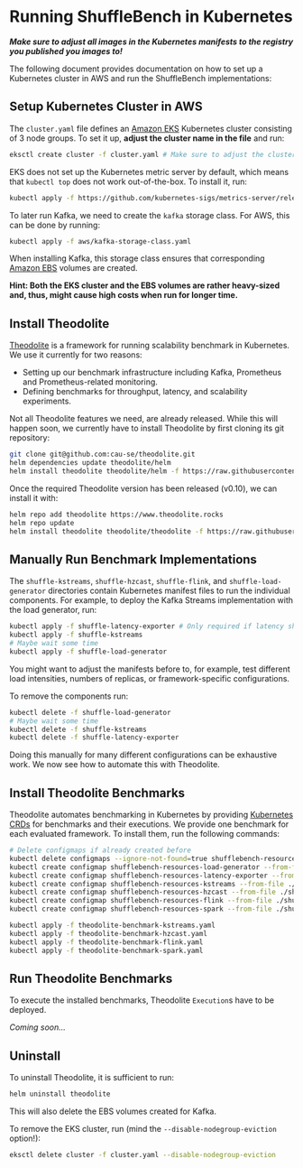 # Running ShuffleBench in Kubernetes

***Make sure to adjust all images in the Kubernetes manifests to the registry you published you images to!***

The following document provides documentation on how to set up a Kubernetes cluster in AWS and run the ShuffleBench implementations:

## Setup Kubernetes Cluster in AWS

The `cluster.yaml` file defines an [Amazon EKS](https://aws.amazon.com/eks/) Kubernetes cluster consisting of 3 node groups.
To set it up, **adjust the cluster name in the file** and run:

```sh
eksctl create cluster -f cluster.yaml # Make sure to adjust the cluster name before
```

EKS does not set up the Kubernetes metric server by default, which means that `kubectl top` does not work out-of-the-box.
To install it, run:

```sh
kubectl apply -f https://github.com/kubernetes-sigs/metrics-server/releases/latest/download/components.yaml
```

To later run Kafka, we need to create the `kafka` storage class. For AWS, this can be done by running:

```sh
kubectl apply -f aws/kafka-storage-class.yaml
```

When installing Kafka, this storage class ensures that corresponding [Amazon EBS](https://aws.amazon.com/ebs/) volumes are created.

**Hint: Both the EKS cluster and the EBS volumes are rather heavy-sized and, thus, might cause high costs when run for longer time.**

## Install Theodolite

[Theodolite](https://www.theodolite.rocks/) is a framework for running scalability benchmark in Kubernetes.
We use it currently for two reasons:
* Setting up our benchmark infrastructure including Kafka, Prometheus and Prometheus-related monitoring.
* Defining benchmarks for throughput, latency, and scalability experiments.

Not all Theodolite features we need, are already released. While this will happen soon, we currently have to install Theodolite by first cloning its git repository:

```sh
git clone git@github.com:cau-se/theodolite.git
helm dependencies update theodolite/helm
helm install theodolite theodolite/helm -f https://raw.githubusercontent.com/cau-se/theodolite/main/helm/preconfigs/extended-metrics.yaml -f values.yaml -f values-nodegroups.yaml -f values-aws-kafka-storage.yaml
```

Once the required Theodolite version has been released (v0.10), we can install it with:

```sh
helm repo add theodolite https://www.theodolite.rocks
helm repo update
helm install theodolite theodolite/theodolite -f https://raw.githubusercontent.com/cau-se/theodolite/main/helm/preconfigs/extended-metrics.yaml -f values.yaml -f values-nodegroups.yaml -f values-aws-kafka-storage.yaml
```

## Manually Run Benchmark Implementations

The `shuffle-kstreams`, `shuffle-hzcast`, `shuffle-flink`, and `shuffle-load-generator` directories contain Kubernetes manifest files to run the individual components. For example, to deploy the Kafka Streams implementation with the load generator, run:

```sh
kubectl apply -f shuffle-latency-exporter # Only required if latency should be measured
kubectl apply -f shuffle-kstreams
# Maybe wait some time
kubectl apply -f shuffle-load-generator
```

You might want to adjust the manifests before to, for example, test different load intensities, numbers of replicas, or framework-specific configurations.

To remove the components run:

```sh
kubectl delete -f shuffle-load-generator
# Maybe wait some time
kubectl delete -f shuffle-kstreams
kubectl delete -f shuffle-latency-exporter
```

Doing this manually for many different configurations can be exhaustive work. We now see how to automate this with Theodolite.

## Install Theodolite Benchmarks

Theodolite automates benchmarking in Kubernetes by providing [Kubernetes CRDs](https://kubernetes.io/docs/concepts/extend-kubernetes/api-extension/custom-resources/) for benchmarks and their executions. We provide one benchmark for each evaluated framework. To install them, run the following commands:

```sh
# Delete configmaps if already created before
kubectl delete configmaps --ignore-not-found=true shufflebench-resources-load-generator shufflebench-resources-latency-exporter shufflebench-resources-kstreams shufflebench-resources-hzcast shufflebench-resources-flink shufflebench-resources-spark 
kubectl create configmap shufflebench-resources-load-generator --from-file ./shuffle-load-generator/
kubectl create configmap shufflebench-resources-latency-exporter --from-file ./shuffle-latency-exporter/
kubectl create configmap shufflebench-resources-kstreams --from-file ./shuffle-kstreams/
kubectl create configmap shufflebench-resources-hzcast --from-file ./shuffle-hzcast/
kubectl create configmap shufflebench-resources-flink --from-file ./shuffle-flink/
kubectl create configmap shufflebench-resources-spark --from-file ./shuffle-sparkStructuredStreaming/

kubectl apply -f theodolite-benchmark-kstreams.yaml
kubectl apply -f theodolite-benchmark-hzcast.yaml
kubectl apply -f theodolite-benchmark-flink.yaml
kubectl apply -f theodolite-benchmark-spark.yaml
```

## Run Theodolite Benchmarks

To execute the installed benchmarks, Theodolite `Execution`s have to be deployed.

*Coming soon...*

## Uninstall

To uninstall Theodolite, it is sufficient to run:

```sh
helm uninstall theodolite
```

This will also delete the EBS volumes created for Kafka.

To remove the EKS cluster, run (mind the `--disable-nodegroup-eviction` option!):

```sh
eksctl delete cluster -f cluster.yaml --disable-nodegroup-eviction
```
